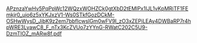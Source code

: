 [APznzaYwHv5PqPpWc12WQzxWOHZCk0gtXbD2tEMlPx1IJL1vKpMRiTF1FEmkjr0_uio6z5xYKJxzV1-Ws0STkfGozDCkM-OSHwWysD_JibK9z2em7bbfIcwslGm0wFV9l_zO3xZEPiLEAy4DWBaRP7r4hpWRE3LyawC8_F_nTx3KcZVUo7zYYnG-RWatC202C5U9-DzmTIOZ_mARw8f.pdf](https://github.com/user-attachments/files/17995619/APznzaYwHv5PqPpWc12WQzxWOHZCk0gtXbD2tEMlPx1IJL1vKpMRiTF1FEmkjr0_uio6z5xYKJxzV1-Ws0STkfGozDCkM-OSHwWysD_JibK9z2em7bbfIcwslGm0wFV9l_zO3xZEPiLEAy4DWBaRP7r4hpWRE3LyawC8_F_nTx3KcZVUo7zYYnG-RWatC202C5U9-DzmTIOZ_mARw8f.pdf)

